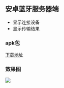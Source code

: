 ## 安卓蓝牙服务器端

- 显示连接设备
- 显示传输结果



### apk包

[下载地址](https://github.com/Kingtous/BluetoothServer/raw/master/app/build/outputs/apk/debug/app-debug.apk)



### 效果图

![](http://m.qpic.cn/psb?/V106bIn91ZwhQb/sLJJ.R3zZm3J6sw6NlfHV7O.9m0scoz42rZK*wvJZ6A!/b/dB8AAAAAAAAA&bo=OARzCAAAAAARF2c!&rf=viewer_4)